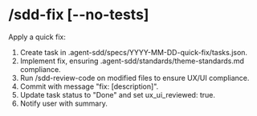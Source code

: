 # /sdd-fix [--no-tests] <description>
Apply a quick fix:
1. Create task in .agent-sdd/specs/YYYY-MM-DD-quick-fix/tasks.json.
2. Implement fix, ensuring .agent-sdd/standards/theme-standards.md compliance.
3. Run /sdd-review-code on modified files to ensure UX/UI compliance.
4. Commit with message "fix: [description]".
5. Update task status to "Done" and set ux_ui_reviewed: true.
6. Notify user with summary.
